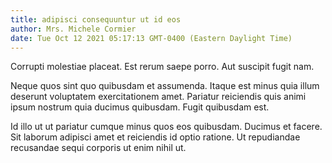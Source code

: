 ```yaml
---
title: adipisci consequuntur ut id eos
author: Mrs. Michele Cormier
date: Tue Oct 12 2021 05:17:13 GMT-0400 (Eastern Daylight Time)
---
```

Corrupti molestiae placeat. Est rerum saepe porro. Aut suscipit fugit nam.

 Neque quos sint quo quibusdam et assumenda. Itaque est minus quia illum deserunt voluptatem exercitationem amet. Pariatur reiciendis quis animi ipsum nostrum quia ducimus quibusdam. Fugit quibusdam est.

 Id illo ut ut pariatur cumque minus quos eos quibusdam. Ducimus et facere. Sit laborum adipisci amet et reiciendis id optio ratione. Ut repudiandae recusandae sequi corporis ut enim nihil ut.